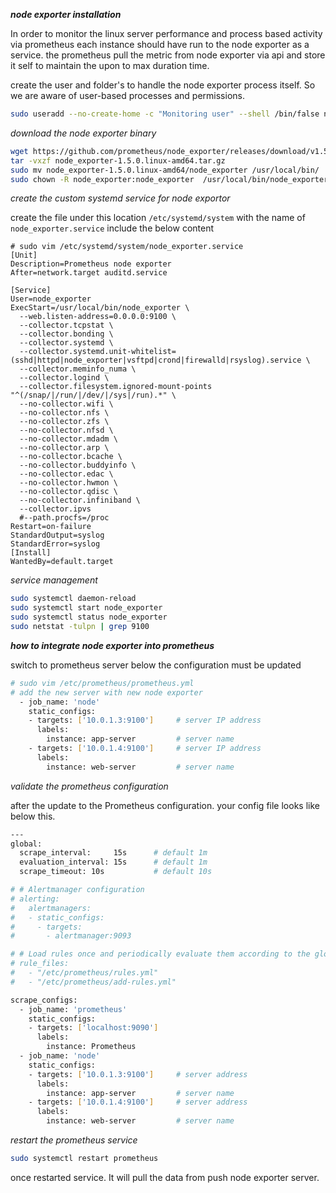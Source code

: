 
**_node exporter installation_**

In order to monitor the linux server performance and process based activity via prometheus each instance should have run to the node exporter as a service. the prometheus pull the metric from node exporter via api and store it self to maintain the upon to max duration time.

create the user and folder's to handle the node exporter process itself. So we are aware of user-based processes and permissions.

```bash
sudo useradd --no-create-home -c "Monitoring user" --shell /bin/false node_exporter
```

_download the node exporter binary_

```bash
wget https://github.com/prometheus/node_exporter/releases/download/v1.5.0/node_exporter-1.5.0.linux-amd64.tar.gz
tar -vxzf node_exporter-1.5.0.linux-amd64.tar.gz
sudo mv node_exporter-1.5.0.linux-amd64/node_exporter /usr/local/bin/
sudo chown -R node_exporter:node_exporter  /usr/local/bin/node_exporter
```

_create the custom systemd service for node exportor_

create the file under this location `/etc/systemd/system` with the name of `node_exporter.service` include the below content

```service
# sudo vim /etc/systemd/system/node_exporter.service
[Unit]
Description=Prometheus node exporter
After=network.target auditd.service

[Service]
User=node_exporter
ExecStart=/usr/local/bin/node_exporter \
  --web.listen-address=0.0.0.0:9100 \
  --collector.tcpstat \
  --collector.bonding \
  --collector.systemd \
  --collector.systemd.unit-whitelist=(sshd|httpd|node_exporter|vsftpd|crond|firewalld|rsyslog).service \
  --collector.meminfo_numa \
  --collector.logind \
  --collector.filesystem.ignored-mount-points "^(/snap/|/run/|/dev/|/sys|/run).*" \
  --no-collector.wifi \
  --no-collector.nfs \
  --no-collector.zfs \
  --no-collector.nfsd \
  --no-collector.mdadm \
  --no-collector.arp \
  --no-collector.bcache \
  --no-collector.buddyinfo \
  --no-collector.edac \
  --no-collector.hwmon \
  --no-collector.qdisc \
  --no-collector.infiniband \
  --collector.ipvs 
  #--path.procfs=/proc 
Restart=on-failure
StandardOutput=syslog
StandardError=syslog
[Install]
WantedBy=default.target
```

_service management_

```bash
sudo systemctl daemon-reload
sudo systemctl start node_exporter
sudo systemctl status node_exporter
sudo netstat -tulpn | grep 9100
```

**_how to integrate node exporter into prometheus_**

switch to prometheus server below the configuration must be updated 

```bash
# sudo vim /etc/prometheus/prometheus.yml
# add the new server with new node exporter
  - job_name: 'node'
    static_configs: 
    - targets: ['10.0.1.3:9100']     # server IP address
      labels: 
        instance: app-server         # server name
    - targets: ['10.0.1.4:9100']     # server IP address
      labels: 
        instance: web-server         # server name
```
_validate the prometheus configuration_

after the update to the Prometheus configuration. your config file looks like below this.

```bash
---
global:
  scrape_interval:     15s      # default 1m
  evaluation_interval: 15s      # default 1m
  scrape_timeout: 10s           # default 10s

# # Alertmanager configuration
# alerting:
#   alertmanagers:
#   - static_configs:
#     - targets:
#       - alertmanager:9093

# # Load rules once and periodically evaluate them according to the global 'evaluation_interval'.
# rule_files:
#   - "/etc/prometheus/rules.yml"
#   - "/etc/prometheus/add-rules.yml"

scrape_configs:
  - job_name: 'prometheus'
    static_configs:
    - targets: ['localhost:9090']
      labels: 
        instance: Prometheus
  - job_name: 'node'
    static_configs: 
    - targets: ['10.0.1.3:9100']     # server address 
      labels: 
        instance: app-server         # server name
    - targets: ['10.0.1.4:9100']     # server address 
      labels: 
        instance: web-server         # server name
```

_restart the prometheus service_

```bash
sudo systemctl restart prometheus
``` 

once restarted service. It will pull the data from push node exporter server.
